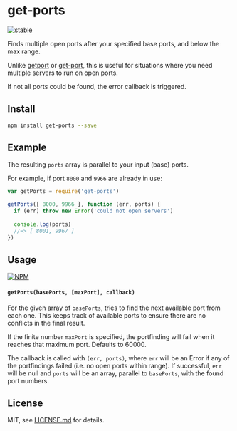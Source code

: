 # get-ports

[![stable](http://badges.github.io/stability-badges/dist/stable.svg)](http://github.com/badges/stability-badges)

Finds multiple open ports after your specified base ports, and below the max range. 

Unlike [getport](https://github.com/mikeal/getport) or [get-port](https://github.com/sindresorhus/get-port), this is useful for situations where you need multiple servers to run on open ports.

If not all ports could be found, the error callback is triggered.

## Install

```sh
npm install get-ports --save
```

## Example

The resulting `ports` array is parallel to your input (base) ports.

For example, if port `8000` and `9966` are already in use:

```js
var getPorts = require('get-ports')

getPorts([ 8000, 9966 ], function (err, ports) {
  if (err) throw new Error('could not open servers')
  
  console.log(ports)
  //=> [ 8001, 9967 ]
})
```

## Usage

[![NPM](https://nodei.co/npm/get-ports.png)](https://www.npmjs.com/package/get-ports)

#### `getPorts(basePorts, [maxPort], callback)`

For the given array of `basePorts`, tries to find the next available port from each one. This keeps track of available ports to ensure there are no conflicts in the final result.

If the finite number `maxPort` is specified, the portfinding will fail when it reaches that maximum port. Defaults to 60000.

The callback is called with `(err, ports)`, where `err` will be an Error if any of the portfindings failed (i.e. no open ports within range). If successful, `err` will be null and `ports` will be an array, parallel to `basePorts`, with the found port numbers.

## License

MIT, see [LICENSE.md](http://github.com/Jam3/get-ports/blob/master/LICENSE.md) for details.
